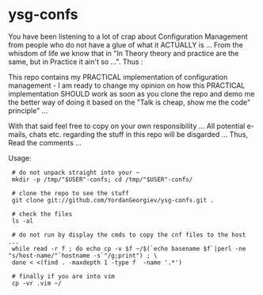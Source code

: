 # ysg-confs

You have been listening to a lot of crap about Configuration Management from people who do not have
a glue of what it ACTUALLY is ... From the whisdom of life we know that in "In Theory theory and
practice are the same, but in Practice it ain't so ...". Thus :

This repo contains my PRACTICAL implementation of configuration management - I am ready to change my opinion on how this PRACTICAL implementation SHOULD work as soon as you clone the repo and demo me the better way of doing it based on the "Talk is cheap, show me the code" principle" ...

With that said feel free to copy on your own responsibility ...
All potential e-mails, chats etc. regarding the stuff in this repo will be disgarded ... 
Thus, Read the comments ... 

Usage:

     # do not unpack straight into your ~
     mkdir -p /tmp/"$USER"-confs; cd /tmp/"$USER"-confs/
     
     # clone the repo to see the stuff 
     git clone git://github.com/YordanGeorgiev/ysg-confs.git .

     # check the files
     ls -al

     # do not run by display the cmds to copy the cnf files to the host ...
     while read -r f ; do echo cp -v $f ~/$(`echo basename $f`|perl -ne "s/host-name/"`hostname -s`"/g;print") ; \
     done < <(find . -maxdepth 1 -type f  -name '.*')

     # finally if you are into vim 
     cp -vr .vim ~/
